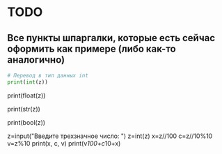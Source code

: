 # TODO 
Все пункты шпаргалки, которые есть сейчас оформить как примере (либо как-то аналогично)
---

```python
# Перевод в тип данных int
print(int(z))
```


print(float(z))

print(str(z))

print(bool(z))

z=input("Введите трехзначное число: ")
z=int(z)
x=z//100
c=z//10%10
v=z%10
print(x, c, v)
print(v*100+c*10+x)



